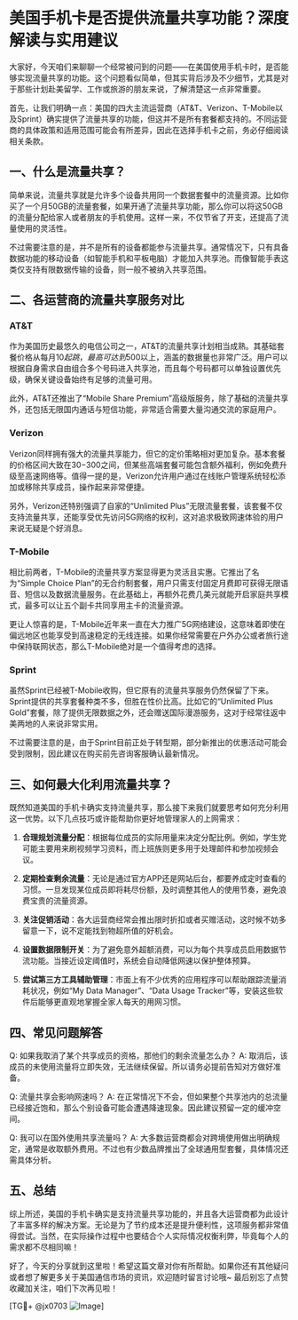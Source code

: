 # 美国手机卡是否提供流量共享功能？深度解读与实用建议

大家好，今天咱们来聊聊一个经常被问到的问题——在美国使用手机卡时，是否能够实现流量共享的功能。这个问题看似简单，但其实背后涉及不少细节，尤其是对于那些计划赴美留学、工作或旅游的朋友来说，了解清楚这一点非常重要。

首先，让我们明确一点：美国的四大主流运营商（AT&T、Verizon、T-Mobile以及Sprint）确实提供了流量共享的功能，但这并不是所有套餐都支持的。不同运营商的具体政策和适用范围可能会有所差异，因此在选择手机卡之前，务必仔细阅读相关条款。

## 一、什么是流量共享？

简单来说，流量共享就是允许多个设备共用同一个数据套餐中的流量资源。比如你买了一个月50GB的流量套餐，如果开通了流量共享功能，那么你可以将这50GB的流量分配给家人或者朋友的手机使用。这样一来，不仅节省了开支，还提高了流量使用的灵活性。

不过需要注意的是，并不是所有的设备都能参与流量共享。通常情况下，只有具备数据功能的移动设备（如智能手机和平板电脑）才能加入共享池。而像智能手表这类仅支持有限数据传输的设备，则一般不被纳入共享范围。

## 二、各运营商的流量共享服务对比

### AT&T

作为美国历史最悠久的电信公司之一，AT&T的流量共享计划相当成熟。其基础套餐价格从每月$10起跳，最高可达到$500以上，涵盖的数据量也非常广泛。用户可以根据自身需求自由组合多个号码进入共享池，而且每个号码都可以单独设置优先级，确保关键设备始终有足够的流量可用。

此外，AT&T还推出了“Mobile Share Premium”高级版服务，除了基础的流量共享外，还包括无限国内通话与短信功能，非常适合需要大量沟通交流的家庭用户。

### Verizon

Verizon同样拥有强大的流量共享能力，但它的定价策略相对更加复杂。基本套餐的价格区间大致在$30-$300之间，但某些高端套餐可能包含额外福利，例如免费升级至高速网络等。值得一提的是，Verizon允许用户通过在线账户管理系统轻松添加或移除共享成员，操作起来非常便捷。

另外，Verizon还特别强调了自家的“Unlimited Plus”无限流量套餐，该套餐不仅支持流量共享，还能享受优先访问5G网络的权利，这对追求极致网速体验的用户来说无疑是个好消息。

### T-Mobile

相比前两者，T-Mobile的流量共享方案显得更为灵活且实惠。它推出了名为“Simple Choice Plan”的无合约制套餐，用户只需支付固定月费即可获得无限语音、短信以及数据流量服务。在此基础上，再额外花费几美元就能开启家庭共享模式，最多可以让五个副卡共同享用主卡的流量资源。

更让人惊喜的是，T-Mobile近年来一直在大力推广5G网络建设，这意味着即使在偏远地区也能享受到高速稳定的无线连接。如果你经常需要在户外办公或者旅行途中保持联网状态，那么T-Mobile绝对是一个值得考虑的选择。

### Sprint

虽然Sprint已经被T-Mobile收购，但它原有的流量共享服务仍然保留了下来。Sprint提供的共享套餐种类不多，但胜在性价比高。比如它的“Unlimited Plus Gold”套餐，除了提供无限数据之外，还会赠送国际漫游服务，这对于经常往返中美两地的人来说非常实用。

不过需要注意的是，由于Sprint目前正处于转型期，部分新推出的优惠活动可能会受到限制，因此建议在购买前先咨询客服确认最新情况。

## 三、如何最大化利用流量共享？

既然知道美国的手机卡确实支持流量共享，那么接下来我们就要思考如何充分利用这一优势。以下几点技巧或许能帮助你更好地管理家人的上网需求：

1. **合理规划流量分配**：根据每位成员的实际用量来决定分配比例。例如，学生党可能主要用来刷视频学习资料，而上班族则更多用于处理邮件和参加视频会议。
   
2. **定期检查剩余流量**：无论是通过官方APP还是网站后台，都要养成定时查看的习惯。一旦发现某位成员即将耗尽份额，及时调整其他人的使用节奏，避免浪费宝贵的流量资源。

3. **关注促销活动**：各大运营商经常会推出限时折扣或者买赠活动，这时候不妨多留意一下，说不定能找到物超所值的好机会。

4. **设置数据限制开关**：为了避免意外超额消费，可以为每个共享成员启用数据节流功能。当接近设定阈值时，系统会自动降低网速以保护整体预算。

5. **尝试第三方工具辅助管理**：市面上有不少优秀的应用程序可以帮助跟踪流量消耗状况，例如“My Data Manager”、“Data Usage Tracker”等，安装这些软件后能够更直观地掌握全家人每天的用网习惯。

## 四、常见问题解答

Q: 如果我取消了某个共享成员的资格，那他们的剩余流量怎么办？
A: 取消后，该成员的未使用流量将立即失效，无法继续保留。所以请务必提前告知对方做好准备。

Q: 流量共享会影响网速吗？
A: 在正常情况下不会，但如果整个共享池内的总流量已经接近饱和，那么个别设备可能会遭遇降速现象。因此建议预留一定的缓冲空间。

Q: 我可以在国外使用共享流量吗？
A: 大多数运营商都会对跨境使用做出明确规定，通常是收取额外费用。不过也有少数品牌推出了全球通用型套餐，具体情况还需具体分析。

## 五、总结

综上所述，美国的手机卡确实是支持流量共享功能的，并且各大运营商都为此设计了丰富多样的解决方案。无论是为了节约成本还是提升便利性，这项服务都非常值得尝试。当然，在实际操作过程中也要结合个人实际情况权衡利弊，毕竟每个人的需求都不尽相同嘛！

好了，今天的分享就到这里啦！希望这篇文章对你有所帮助。如果你还有其他疑问或者想了解更多关于美国通信市场的资讯，欢迎随时留言讨论哦~ 最后别忘了点赞收藏加关注，咱们下次再见啦！

[TG💪+ @jx0703 ![Image](https://github.com/user-attachments/assets/dbca1d08-cadb-493c-b0ec-ad6f7a83f270)]